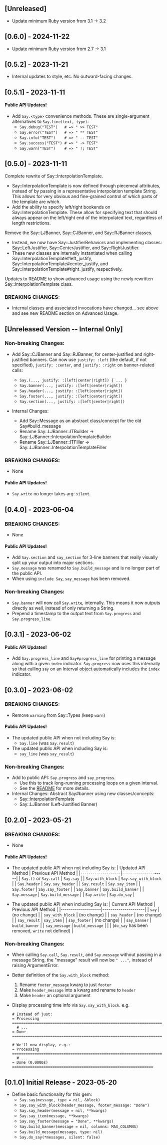 ## [Unreleased]

- Update minimum Ruby version from 3.1 -> 3.2

## [0.6.0] - 2024-11-22

- Update minimum Ruby version from 2.7 -> 3.1

## [0.5.2] - 2023-11-21

- Internal updates to style, etc. No outward-facing changes.

## [0.5.1] - 2023-11-11

#### Public API Updates!

- Add `Say.<type>` convenience methods. These are single-argument alternatives to `Say.line(text, type)`:
  - `Say.debug("TEST")   # => " >> TEST"`
  - `Say.error("TEST")   # => " ** TEST"`
  - `Say.info("TEST")    # => " -- TEST"`
  - `Say.success("TEST") # => " -> TEST"`
  - `Say.warn("TEST")    # => " !¡ TEST"`

## [0.5.0] - 2023-11-11

Complete rewrite of Say::InterpolationTemplate.

- Say::InterpolationTemplate is now defined through piecemeal attributes, instead of by passing in a representative interpolation template String. This allows for very obvious and fine-grained control of which parts of the template are which.
- Add the ability to specify left/right bookends on Say::InterpolationTemplate. These allow for specifying text that should always appear on the left/right end of the interpolated text, regardless of length restrictions.

Remove the Say::LJBanner, Say::CJBanner, and Say::RJBanner classes.

- Instead, we now have Say::JustifierBehaviors and implementing classes: Say::LeftJustifier, Say::CenterJustifier, and Say::RightJustifier.
- These new classes are internally instantiated when calling Say::InterpolationTemplate#left_justify, Say::InterpolationTemplate#center_justify, and Say::InterpolationTemplate#right_justify, respectively.

Updates to README to show advanced usage using the newly rewritten Say::InterpolationTemplate class.

### BREAKING CHANGES:

- Internal classes and associated invocations have changed... see above and see new README section on Advanced Usage.

## [Unreleased Version -- Internal Only]

### Non-breaking Changes:

- Add Say::CJBanner and Say::RJBanner, for center-justified and right-justified banners. Can now use `justify: :left` (the default, if not specified), `justify: :center`, and `justify: :right` on banner-related calls:

  - `Say.(..., justify: :[left|center|right]) { ... }`
  - `Say.banner(..., justify: :[left|center|right])`
  - `Say.header(..., justify: :[left|center|right])`
  - `Say.footer(..., justify: :[left|center|right])`
  - `Say.section(..., justify: :[left|center|right])`

- Internal Changes:
  - Add Say::Message as an abstract class/concept for the old Say#build_message
  - Rename Say::LJBanner::ITBuilder -> Say::LJBanner::InterpolationTemplateBuilder
  - Rename Say::LJBanner::ITFiller -> Say::LJBanner::InterpolationTemplateFiller

### BREAKING CHANGES:

- None

#### Public API Updates!

- `Say.write` no longer takes arg: `silent`.

## [0.4.0] - 2023-06-04

### BREAKING CHANGES:

- None

#### Public API Updates!

- Add `Say.section` and `say_section` for 3-line banners that really visually split up your output into major sections.
- `Say.message` was renamed to `Say.build_message` and is no longer part of the public API.
- When using `include Say`, `say_message` has been removed.

### Non-breaking Changes:

- `Say.banner` will now call `Say.write`, internally. This means it now outputs directly as well, instead of only returning a String.
- Prepend a timestamp to the output text from `Say.progress` and `Say.progress_line`.

## [0.3.1] - 2023-06-02

#### Public API Updates!

- Add `Say.progress_line` and `Say#progress_line` for printing a message along with a given `index` indicator. `Say.progress` now uses this internally so that calling `say` on an Interval object automatically includes the `index` indicator.

## [0.3.0] - 2023-06-02

### BREAKING CHANGES:

- Remove `warning` from Say::Types (keep `warn`)

#### Public API Updates!

- The updated public API when not including Say is:
  - `Say.line` (was `Say.result`)
- The updated public API when including Say is:
  - `say_line` (was `say_result`)

### Non-breaking Changes:

- Add to public API: `Say.progress` and `say_progress`.
  - Use this to track long-running processing loops on a given interval.
  - See the [README](https://github.com/pdobb/say#progress-tracking) for more details.
- Internal Changes: Abstract Say#banner using new classes/concepts:
  - Say::InterpolationTemplate
  - Say::LJBanner (Left-Justified Banner)

## [0.2.0] - 2023-05-21

### BREAKING CHANGES:

- None

#### Public API Updates!

- The updated public API when not including Say is:
  | Updated API Method | Previous API Method |
  |--------------------|---------------------|
  | `Say.()` or `Say.call` | `Say.say` |
  | `Say.with_block` | `Say.say_with_block` |
  | `Say.header` | `Say.say_header` |
  | `Say.result` | `Say.say_item` |
  | `Say.footer` | `Say.say_footer` |
  | `Say.banner` | `Say.build_banner` |
  | `Say.message` | `Say.build_message` |
  | `Say.write` | `Say.do_say` |

- The updated public API when including Say is:
  | Current API Method | Previous API Method |
  |--------------------|---------------------|
  | `say` | (no change) |
  | `say_with_block` | (no change) |
  | `say_header` | (no change) |
  | `say_result` | `say_item` |
  | `say_footer` | (no change) |
  | `say_banner` | `build_banner` |
  | `say_message` | `build_message` |
  | | (`do_say` has been removed, `write` not defined) |

### Non-breaking Changes:

- When calling `Say.call`, `Say.result`, and `Say.message` without passing in a message String, the "message" result will now be `" ..."`, instead of raising ArgumentError.

- Better definition of the `Say.with_block` method:

  1. Rename `footer_message` kwarg to just `footer`
  2. Make `header_message` into a kwarg and rename to `header`
  3. Make `header` an optional argument

- Display processing time info via `Say.say_with_block`. e.g.

  ```
  # Instead of just:
  = Processing ===================================================================
    # ...
  = Done =========================================================================

  # We'll now display, e.g.:
  = Processing ===================================================================
    # ...
  = Done (0.0000s) ===============================================================
  ```

## [0.1.0] Initial Release - 2023-05-20

- Define basic functionality for this gem:
  - `Say.say(message, type = nil, &block)`
  - `Say.say_with_block(header_message, footer_message: "Done")`
  - `Say.say_header(message = nil, **kwargs)`
  - `Say.say_item(message, **kwargs)`
  - `Say.say_footer(message = "Done", **kwargs)`
  - `Say.build_banner(message = nil, columns: MAX_COLUMNS)`
  - `Say.build_message(message, type: nil)`
  - `Say.do_say(*messages, silent: false)`
